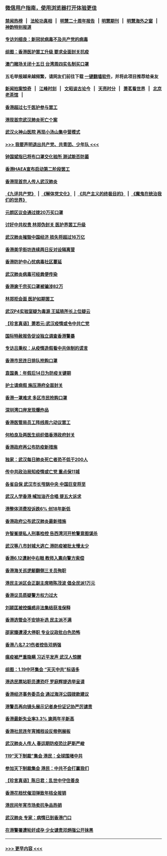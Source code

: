 ### [微信用户指南，使用浏览器打开体验更佳](https://github.com/gfw-breaker/banned-news1/blob/master/indexes/wechat-guide.md?t=0)
#### [禁闻热榜](热点新闻.md?t=0)  &nbsp;&nbsp;|&nbsp;&nbsp; [法轮功真相](https://github.com/gfw-breaker/truth/blob/master/README.md?t=0) &nbsp;&nbsp;|&nbsp;&nbsp; [明慧二十周年报告](https://github.com/gfw-breaker/mh-reports/blob/master/README.md?t=0) &nbsp;&nbsp;|&nbsp;&nbsp;[明慧期刊](https://github.com/gfw-breaker/mh-qikan) &nbsp;&nbsp;|&nbsp;&nbsp; [明慧海外之窗](https://github.com/gfw-breaker/mh-news/blob/master/README.md?t=0) &nbsp;&nbsp;|&nbsp;&nbsp; [神韵特别报道](https://github.com/gfw-breaker/mh-news/blob/master/shenyun.md?t=0)
#### [专访刘细良：新冠状病毒不及共产党的病毒](../pages/nsc415/n11847164.md?t=02060755) 
#### [组图：香港医护罢工升级 要求全面封关抗疫](../pages/nsc415/n11844107.md?t=02060755) 
#### [澳门赌场关闭十五日 台湾周四实名制买口罩](../pages/nsc415/n11845083.md?t=02060755) 
#### 五毛举报越来越频繁，请网友们前往下载 [一键翻墙软件](https://github.com/gfw-breaker/ssr-accounts)，并将此项目推荐给亲友
#### [新闻拍案惊奇](https://github.com/gfw-breaker/banned-news1/blob/master/pages/link4.md) &nbsp;&nbsp;|&nbsp;&nbsp; [江峰时刻](https://github.com/gfw-breaker/banned-news1/blob/master/pages/link4.md) &nbsp;&nbsp;|&nbsp;&nbsp; [文昭谈古论今](https://github.com/gfw-breaker/banned-news1/blob/master/pages/link4.md) &nbsp;&nbsp;|&nbsp;&nbsp; [天亮时分](https://github.com/gfw-breaker/banned-news1/blob/master/pages/link4.md) &nbsp;&nbsp;|&nbsp;&nbsp; [萧茗看世界](https://github.com/gfw-breaker/banned-news1/blob/master/pages/link4.md) &nbsp;&nbsp;|&nbsp;&nbsp; [北京老茶馆](https://github.com/gfw-breaker/banned-news1/blob/master/pages/link4.md) &nbsp;&nbsp;|&nbsp;&nbsp; 
#### [香港超过七千医护参与罢工](../pages/nsc415/n11845051.md?t=02060755) 
#### [港现首宗武汉肺炎死亡个案](../pages/nsc415/n11844998.md?t=02060755) 
#### [武汉火神山医院 再现小汤山集中营模式](../pages/nsc415/n11844763.md?t=02060755) 
#### [>>> 我要声明退出共产党、共青团、少年队 <<<](https://github.com/begood0513/goodnews/blob/master/quit/letter.md) 
#### [钟国斌指已将布口罩交化验所 测试能否防菌](../pages/nsc415/n11842783.md?t=02060755) 
#### [香港HAEA宣布启动第二阶段罢工](../pages/nsc415/n11842723.md?t=02060755) 
#### [香港现首宗人传人武汉肺炎](../pages/nsc415/n11842766.md?t=02060755) 
#### [《九评共产党》](https://github.com/begood0513/9ping.md/blob/master/README.md) &nbsp;|&nbsp; [《解体党文化》](../../../../jtdwh.md/blob/master/README.md)  &nbsp;|&nbsp; [《共产主义的终极目的》](../../../../gczydzjmd.md/blob/master/README.md) &nbsp;|&nbsp; [《魔鬼在统治我们的世界》](../../../../mgztzwmdsj.md/blob/master/README.md) 
#### [元朗区议会通过拨20万买口罩](../pages/nsc415/n11842754.md?t=02060755) 
#### [讨好中共权贵 林郑伪封关 医护界罢工升级](../pages/nsc415/n11842359.md?t=02060755) 
#### [武汉肺炎摧毁中国经济 损失将超过16万亿](../pages/nsc415/n11839723.md?t=02060755) 
#### [香港美孚街坊连续两日反对设隔离营](../pages/nsc415/n11839962.md?t=02060755) 
#### [香港防护中心忧病毒社区蔓延](../pages/nsc415/n11839933.md?t=02060755) 
#### [武汉肺炎病毒可经粪便传染](../pages/nsc415/n11839939.md?t=02060755) 
#### [香港逾千宗买口罩被骗涉82万](../pages/nsc415/n11839914.md?t=02060755) 
#### [林郑拒会面 医护如期罢工](../pages/nsc415/n11839892.md?t=02060755) 
#### [武汉P4实验室疑为毒源 王延轶所长上位疑云](../pages/nsc415/n11835543.md?t=02060755) 
#### [【珍言真语】萧若元:武汉疫情或令中共亡党](../pages/nsc415/n11829394.md?t=02060755) 
#### [国际特赦报告促设独立调查香港警暴](../pages/nsc415/n11833845.md?t=02060755) 
#### [专访吕秉权：从疫情造假看中共体制的谎言](../pages/nsc415/n11833813.md?t=02060755) 
#### [香港市民连日排队抢购口罩](../pages/nsc415/n11833794.md?t=02060755) 
#### [袁国勇：年假后14日为防疫关键期](../pages/nsc415/n11831088.md?t=02060755) 
#### [护士请病假 施压港府全面封关](../pages/nsc415/n11831030.md?t=02060755) 
#### [香港一罩难求 多区市民抢购口罩](../pages/nsc415/n11831002.md?t=02060755) 
#### [深圳湾口岸发现爆炸品](../pages/nsc415/n11828802.md?t=02060755) 
#### [香港医管局员工阵线周六动议罢工](../pages/nsc415/n11828762.md?t=02060755) 
#### [何柏良及两医生组织倡香港政府封关](../pages/nsc415/n11828749.md?t=02060755) 
#### [香港政府再公布防疫新措施](../pages/nsc415/n11828716.md?t=02060755) 
#### [独家：武汉每日肺炎死亡者恐不低于200人](../pages/nsc415/n11828240.md?t=02060755) 
#### [传中共政治局知疫情或亡党 重点保11城](../pages/nsc415/n11828145.md?t=02060755) 
#### [各省自保 武汉市长甩锅中央 中国巨变将至](../pages/nsc415/n11828021.md?t=02060755) 
#### [武汉人学香港 喊加油齐合唱 提五大诉求](../pages/nsc415/n11827046.md?t=02060755) 
#### [港整体消费投诉跌6% 创18年新低](../pages/nsc415/n11817280.md?t=02060755) 
#### [香港政府公布武汉肺炎最新措施](../pages/nsc415/n11817152.md?t=02060755) 
#### [许智峯提私人刑事检控 告西湾河开枪警意图谋杀](../pages/nsc415/n11817132.md?t=02060755) 
#### [武汉等八市封城大逃亡 港防疫被批太慢太少](../pages/nsc415/n11817058.md?t=02060755) 
#### [香港6.12遭射中右眼 教师入禀向警方索偿](../pages/nsc415/n11814678.md?t=02060755) 
#### [香港海关巡逻艇翻侧三关员殉职](../pages/nsc415/n11814604.md?t=02060755) 
#### [港民主派区会正副主席晤陈茂波 倡全民派1万元](../pages/nsc415/n11814582.md?t=02060755) 
#### [香港议员质疑警方权力过大](../pages/nsc415/n11814560.md?t=02060755) 
#### [刘颕匡被控煽惑非法集结获准保释](../pages/nsc415/n11811727.md?t=02060755) 
#### [香港选管会不安排补选 民主派不满](../pages/nsc415/n11811691.md?t=02060755) 
#### [邵家臻遭浸大停职 专业议政批白色恐怖](../pages/nsc415/n11811670.md?t=02060755) 
#### [香港八名7.21伤者控告邓炳强](../pages/nsc415/n11811623.md?t=02060755) 
#### [瘟疫被严重隐瞒 习近平发声 武汉人惊醒](../pages/nsc415/n11811186.md?t=02060755) 
#### [组图：1.19中环集会 “天灭中共”标语多](../pages/nsc415/n11809514.md?t=02060755) 
#### [港选民票站职员遭恐吓 罗庭辉提选举呈请](../pages/nsc415/n11808914.md?t=02060755) 
#### [香港经济事务委员会 通过海洋公园拨款建议](../pages/nsc415/n11808906.md?t=02060755) 
#### [港警员再向镜头展示记者身份证记协严厉谴责](../pages/nsc415/n11808888.md?t=02060755) 
#### [香港最新失业率3.3% 逾两年半新高](../pages/nsc415/n11808887.md?t=02060755) 
#### [香港社民连年宵摊档设反修例展板](../pages/nsc415/n11808857.md?t=02060755) 
#### [武汉肺炎人传人 春运期防疫恐比萨斯严峻](../pages/nsc415/n11808739.md?t=02060755) 
#### [119“天下制裁”集会 港民：全球围堵中共](../pages/nsc415/n11806318.md?t=02060755) 
#### [参加天下制裁集会 港民：中共不会打赢我们](../pages/nsc415/n11806596.md?t=02060755) 
#### [【珍言真语】陈日君：乱世中守住善良](../pages/nsc415/n11806247.md?t=02060755) 
#### [香港花档忧催泪弹致年桔全报销](../pages/nsc415/n11806130.md?t=02060755) 
#### [港民间年宵市场卖抗争品热销](../pages/nsc415/n11806073.md?t=02060755) 
#### [武汉肺炎 专家：病情已到香港门口](../pages/nsc415/n11806020.md?t=02060755) 
#### [在港警署遭轮奸成孕 少女谴责邓炳强公开抹黑](../pages/nsc415/n11805981.md?t=02060755) 

----
#### [ >>> 更早内容 <<< ](../indexes/nsc415-earlier.md)
